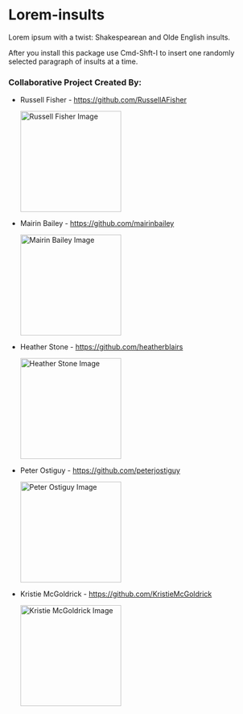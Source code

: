 # Lorem-insults

Lorem ipsum with a twist: Shakespearean and Olde English insults.

After you install this package use Cmd-Shft-I to insert one randomly selected paragraph of insults at a time.


### Collaborative Project Created By:

* Russell Fisher - https://github.com/RussellAFisher

  <img src="https://avatars0.githubusercontent.com/u/17937637?v=3&s=466" alt="Russell Fisher Image" width="200px" height="">


* Mairin Bailey - https://github.com/mairinbailey

  <img src="https://avatars2.githubusercontent.com/u/17955040?v=3&s=466" alt="Mairin Bailey Image" width="200px" height="">


* Heather Stone - https://github.com/heatherblairs

  <img src="https://avatars2.githubusercontent.com/u/11277997?v=3&s=466" alt="Heather Stone Image" width="200px" height="">


* Peter Ostiguy - https://github.com/peterjostiguy

  <img src="https://avatars1.githubusercontent.com/u/18092618?v=3&s=466" alt="Peter Ostiguy Image" width="200px" height="">


* Kristie McGoldrick - https://github.com/KristieMcGoldrick

  <img src="https://avatars2.githubusercontent.com/u/16021517?v=3&s=466" alt="Kristie McGoldrick Image" width="200px" height="">
